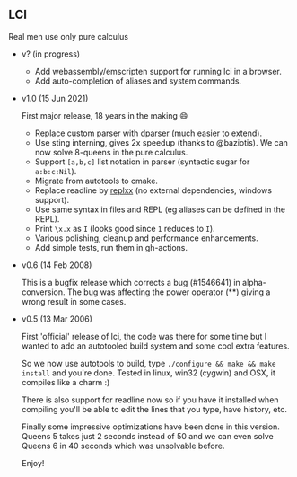 ## LCI

Real men use only pure calculus

- v? (in progress)
  - Add webassembly/emscripten support for running lci in a browser.
  - Add auto-completion of aliases and system commands.

- v1.0 (15 Jun 2021)

  First major release, 18 years in the making :smile: 

  - Replace custom parser with [dparser](https://github.com/jplevyak/dparser) (much easier to extend).
  - Use sting interning, gives 2x speedup (thanks to @baziotis).
    We can now solve 8-queens in the pure calculus.
  - Support `[a,b,c]` list notation in parser (syntactic sugar for `a:b:c:Nil`).
  - Migrate from autotools to cmake.
  - Replace readline by [replxx](https://github.com/AmokHuginnsson/replxx) (no external dependencies, windows support).
  - Use same syntax in files and REPL (eg aliases can be defined in the REPL).
  - Print `\x.x` as `I` (looks good since `1` reduces to `I`).
  - Various polishing, cleanup and performance enhancements.
  - Add simple tests, run them in gh-actions.

- v0.6 (14 Feb 2008)

  This is a bugfix release which corrects a bug (#1546641) in alpha-conversion. The bug
  was affecting the power operator (**) giving a wrong result in some cases.

- v0.5 (13 Mar 2006)

  First 'official' release of lci, the code was there for some time but
  I wanted to add an autotooled build system and some cool extra features.

  So we now use autotools to build, type `./configure && make && make install`
  and you're done. Tested in linux, win32 (cygwin) and OSX, it compiles like a charm :)

  There is also support for readline now so if you have it installed when
  compiling you'll be able to edit the lines that you type, have history, etc.

  Finally some impressive optimizations have been done in this version.
  Queens 5 takes just 2 seconds instead of 50 and we can even solve Queens 6
  in 40 seconds which was unsolvable before.

  Enjoy!

